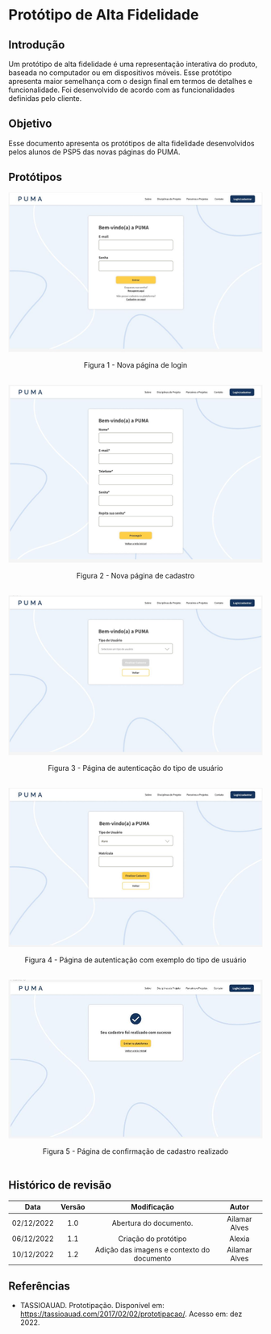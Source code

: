 # Protótipo de Alta Fidelidade

## Introdução

Um protótipo de alta fidelidade é uma representação interativa do produto, baseada no computador ou em dispositivos móveis. Esse protótipo apresenta maior semelhança com o design final em termos de detalhes e funcionalidade. Foi desenvolvido de acordo com as funcionalidades definidas pelo cliente.

## Objetivo

Esse documento apresenta os protótipos de alta fidelidade desenvolvidos pelos alunos de PSP5 das novas páginas do PUMA.

## Protótipos

![Login](../assets/Prototipos/frame1.JPG)

<center>
<figcaption>
Figura 1 - Nova página de login
</figcaption>
</center>

<br/>

![Cadastro](../assets/Prototipos/frame2.JPG)

<center>
<figcaption>
Figura 2 - Nova página de cadastro
</figcaption>
</center>

<br/>

![TipoUsuario](../assets/Prototipos/frame3.JPG)

<center>
<figcaption>
Figura 3 - Página de autenticação do tipo de usuário
</figcaption>
</center>

<br/>

![UsuarioAluno](../assets/Prototipos/frame4.JPG)

<center>
<figcaption>
Figura 4 - Página de autenticação com exemplo do tipo de usuário
</figcaption>
</center>

<br/>

![Confirmacao](../assets/Prototipos/frame5.JPG)

<center>
<figcaption>
Figura 5 - Página de confirmação de cadastro realizado
</figcaption>
</center>

<br/>

## Histórico de revisão

| Data | Versão | Modificação | Autor |
| :--: | :----: | :---------: | :---: |
| 02/12/2022 | 1.0 | Abertura do documento.| Ailamar Alves |
| 06/12/2022 | 1.1 | Criação do protótipo | Alexia |
| 10/12/2022 | 1.2 | Adição das imagens e contexto do documento| Ailamar Alves |


## Referências

- TASSIOAUAD. Prototipação. Disponível em: https://tassioauad.com/2017/02/02/prototipacao/. Acesso em: dez 2022.
